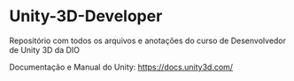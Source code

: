 # Unity-3D-Developer
Repositório com todos os arquivos e anotações do curso de Desenvolvedor de Unity 3D da DIO


Documentação e Manual do Unity: https://docs.unity3d.com/
